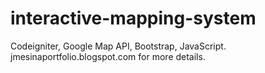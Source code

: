 # interactive-mapping-system
Codeigniter, Google Map API, Bootstrap, JavaScript. jmesinaportfolio.blogspot.com for more details.
